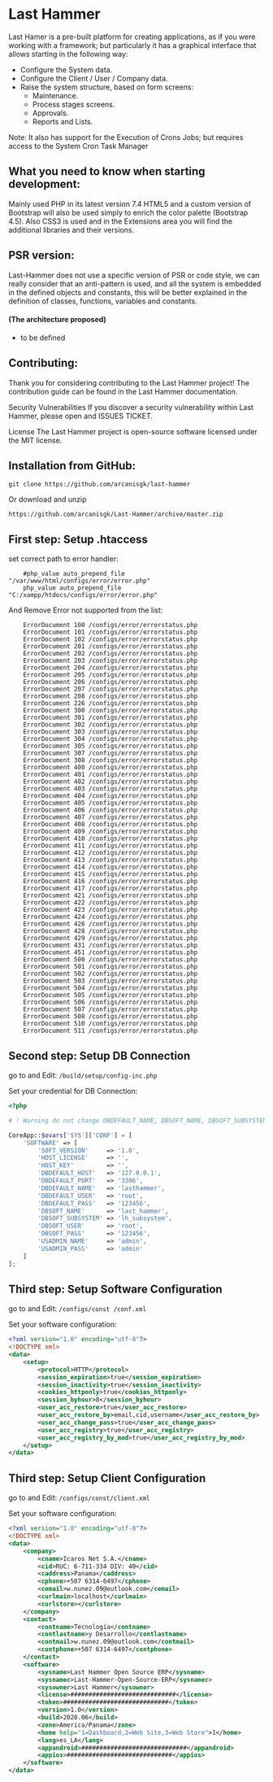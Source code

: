 # Last Hammer

Last Hamer is a pre-built platform for creating applications, as if you were working with a framework; but particularly it has a graphical interface that allows starting in the following way:
-   Configure the System data.
-   Configure the Client / User / Company data.
-   Raise the system structure, based on form screens:
    -   Maintenance.
    -   Process stages screens.
    -   Approvals.
    -   Reports and Lists.

Note: It also has support for the Execution of Crons Jobs; but requires access to the System Cron Task Manager

## What you need to know when starting development:

Mainly used PHP in its latest version 7.4
HTML5 and a custom version of Bootstrap will also be used simply to enrich the color palette (Bootstrap 4.5).
Also CSS3 is used and in the Extensions area you will find the additional libraries and their versions.

## PSR version:

Last-Hammer does not use a specific version of PSR or code style, we can really consider that an anti-pattern is used, and all the system is embedded in the defined objects and constants, this will be better explained in the definition of classes, functions, variables and constants.

#### (The architecture proposed)

-   to be defined

## Contributing:

Thank you for considering contributing to the Last Hammer project! The contribution guide can be found in the Last Hammer documentation.

Security Vulnerabilities
If you discover a security vulnerability within Last Hammer, please open and ISSUES TICKET.

License
The Last Hammer project is open-source software licensed under the MIT license.

## Installation from GitHub:

```
git clone https://github.com/arcanisgk/last-hammer
```

Or download and unzip

```
https://github.com/arcanisgk/Last-Hammer/archive/master.zip
```

## First step: Setup .htaccess

set correct path to error handler:

```
    #php_value auto_prepend_file "/var/www/html/configs/error/error.php"
    php_value auto_prepend_file "C:/xampp/htdocs/configs/error/error.php"
```

And Remove Error not supported from the list:

```
    ErrorDocument 100 /configs/error/errorstatus.php
    ErrorDocument 101 /configs/error/errorstatus.php
    ErrorDocument 102 /configs/error/errorstatus.php
    ErrorDocument 201 /configs/error/errorstatus.php
    ErrorDocument 202 /configs/error/errorstatus.php
    ErrorDocument 203 /configs/error/errorstatus.php
    ErrorDocument 204 /configs/error/errorstatus.php
    ErrorDocument 205 /configs/error/errorstatus.php
    ErrorDocument 206 /configs/error/errorstatus.php
    ErrorDocument 207 /configs/error/errorstatus.php
    ErrorDocument 208 /configs/error/errorstatus.php
    ErrorDocument 226 /configs/error/errorstatus.php
    ErrorDocument 300 /configs/error/errorstatus.php
    ErrorDocument 301 /configs/error/errorstatus.php
    ErrorDocument 302 /configs/error/errorstatus.php
    ErrorDocument 303 /configs/error/errorstatus.php
    ErrorDocument 304 /configs/error/errorstatus.php
    ErrorDocument 305 /configs/error/errorstatus.php
    ErrorDocument 307 /configs/error/errorstatus.php
    ErrorDocument 308 /configs/error/errorstatus.php
    ErrorDocument 400 /configs/error/errorstatus.php
    ErrorDocument 401 /configs/error/errorstatus.php
    ErrorDocument 402 /configs/error/errorstatus.php
    ErrorDocument 403 /configs/error/errorstatus.php
    ErrorDocument 404 /configs/error/errorstatus.php
    ErrorDocument 405 /configs/error/errorstatus.php
    ErrorDocument 406 /configs/error/errorstatus.php
    ErrorDocument 407 /configs/error/errorstatus.php
    ErrorDocument 408 /configs/error/errorstatus.php
    ErrorDocument 409 /configs/error/errorstatus.php
    ErrorDocument 410 /configs/error/errorstatus.php
    ErrorDocument 411 /configs/error/errorstatus.php
    ErrorDocument 412 /configs/error/errorstatus.php
    ErrorDocument 413 /configs/error/errorstatus.php
    ErrorDocument 414 /configs/error/errorstatus.php
    ErrorDocument 415 /configs/error/errorstatus.php
    ErrorDocument 416 /configs/error/errorstatus.php
    ErrorDocument 417 /configs/error/errorstatus.php
    ErrorDocument 421 /configs/error/errorstatus.php
    ErrorDocument 422 /configs/error/errorstatus.php
    ErrorDocument 423 /configs/error/errorstatus.php
    ErrorDocument 424 /configs/error/errorstatus.php
    ErrorDocument 426 /configs/error/errorstatus.php
    ErrorDocument 428 /configs/error/errorstatus.php
    ErrorDocument 429 /configs/error/errorstatus.php
    ErrorDocument 431 /configs/error/errorstatus.php
    ErrorDocument 451 /configs/error/errorstatus.php
    ErrorDocument 500 /configs/error/errorstatus.php
    ErrorDocument 501 /configs/error/errorstatus.php
    ErrorDocument 502 /configs/error/errorstatus.php
    ErrorDocument 503 /configs/error/errorstatus.php
    ErrorDocument 504 /configs/error/errorstatus.php
    ErrorDocument 505 /configs/error/errorstatus.php
    ErrorDocument 506 /configs/error/errorstatus.php
    ErrorDocument 507 /configs/error/errorstatus.php
    ErrorDocument 508 /configs/error/errorstatus.php
    ErrorDocument 510 /configs/error/errorstatus.php
    ErrorDocument 511 /configs/error/errorstatus.php
```

## Second step: Setup DB Connection

go to and Edit: `/build/setup/config-inc.php`

Set your credential for DB Connection:

```php
<?php

# ! Warning do not change DBDEFAULT_NAME, DBSOFT_NAME, DBSOFT_SUBSYSTEM

CoreApp::$ovars['SYS']['CONF'] = [
    'SOFTWARE' => [
        'SOFT_VERSION'     => '1.0',
        'HOST_LICENSE'     => '',
        'HOST_KEY'         => '',
        'DBDEFAULT_HOST'   => '127.0.0.1',
        'DBDEFAULT_PORT'   => '3306',
        'DBDEFAULT_NAME'   => 'lasthammer',
        'DBDEFAULT_USER'   => 'root',
        'DBDEFAULT_PASS'   => '123456',
        'DBSOFT_NAME'      => 'last_hammer',
        'DBSOFT_SUBSYSTEM' => 'lh_subsystem',
        'DBSOFT_USER'      => 'root',
        'DBSOFT_PASS'      => '123456',
        'USADMIN_NAME'     => 'admin',
        'USADMIN_PASS'     => 'admin'
    ]
];
```

## Third step: Setup Software Configuration

go to and Edit: `/configs/const /conf.xml`

Set your software configuration:

```xml
<?xml version="1.0" encoding="utf-8"?>
<!DOCTYPE xml>
<data>
    <setup>
        <protocol>HTTP</protocol>
        <session_expiration>true</session_expiration>
        <session_inactivity>true</session_inactivity>
        <cookies_httponly>true</cookies_httponly>
        <session_byhour>8</session_byhour>
        <user_acc_restore>true</user_acc_restore>
        <user_acc_restore_by>email,cid,username</user_acc_restore_by>
        <user_acc_change_pass>true</user_acc_change_pass>
        <user_acc_registry>true</user_acc_registry>
        <user_acc_registry_by_mod>true</user_acc_registry_by_mod>
    </setup>
</data>
```

## Third step: Setup Client Configuration

go to and Edit: `/configs/const/client.xml`

Set your software configuration:

```xml
<?xml version="1.0" encoding="utf-8"?>
<!DOCTYPE xml>
<data>
    <company>
        <cname>Icaros Net S.A.</cname>
        <cid>RUC: 6-711-334 DIV: 40</cid>
        <caddress>Panama</caddress>
        <cphone>+507 6314-6497</cphone>
        <cemail>w.nunez.09@outlook.com</cemail>
        <curlmain>localhost</curlmain>
        <curlstore></curlstore>
    </company>
    <contact>
        <contname>Tecnología</contname>
        <contlastname>y Desarrollo</contlastname>
        <contmail>w.nunez.09@outlook.com</contmail>
        <contphone>+507 6314-6497</contphone>
    </contact>
    <software>
        <sysname>Last Hammer Open Source ERP</sysname>
        <sysnamec>Last-Hammer-Open-Source-ERP</sysnamec>
        <sysowner>Last Hammer</sysowner>
        <license>#############################</license>
        <token>#############################</token>
        <version>1.0</version>
        <build>2020.06</build>
        <zone>America/Panama</zone>
        <home help="1=Dashboard,2=Web Site,3=Web Store">1</home>
        <lang>es_LA</lang>
        <appandroid>#############################</appandroid>
        <appios>#############################</appios>
    </software>
</data>
```

